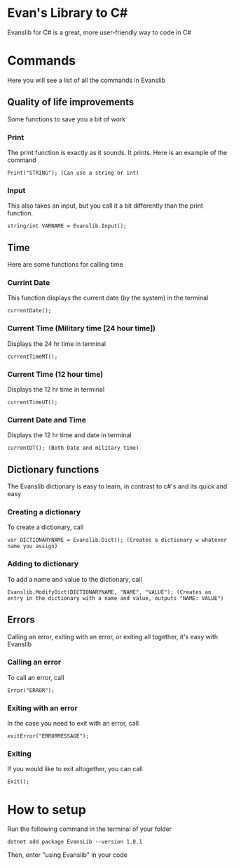 # Evan's Library to C#
Evanslib for C# is a great, more user-friendly way to code in C#

# Commands
Here you will see a list of all the commands in Evanslib

## Quality of life improvements
Some functions to save you a bit of work

### Print
The print function is exactly as it sounds. It prints. Here is an example of the command

    Print("STRING"); (Can use a string or int)
### Input
This also takes an input, but you call it a bit differently than the print function.

    string/int VARNAME = Evanslib.Input();

## Time
Here are some functions for calling time

### Currint Date
This function displays the current date (by the system) in the terminal

    currentDate();

### Current Time (Military time [24 hour time])
Displays the 24 hr time in terminal

    currentTimeMT();

### Current Time (12 hour time)
Displays the 12 hr time in terminal

    currentTimeUT();

### Current Date and Time
Displays the 12 hr time and date in terminal

    currentDT(); (Both Date and military time)

## Dictionary functions
The Evanslib dictionary is easy to learn, in contrast to c#'s and its quick and easy

### Creating a dictionary
To create a dictionary, call

    var DICTIONARYNAME = Evanslib.Dict(); (Creates a dictionary w whatever name you assign)

### Adding to dictionary
To add a name and value to the dictionary, call

    Evanslib.ModifyDict(DICTIONARYNAME, "NAME", "VALUE"); (Creates an entry in the dictionary with a name and value, outputs "NAME: VALUE")

## Errors
Calling an error, exiting with an error, or exiting all together, it's easy with Evanslib

### Calling an error
To call an error, call

    Error("ERROR");

### Exiting with an error
In the case you need to exit with an error, call

    exitError("ERRORMESSAGE");

### Exiting
If you would like to exit altogether, you can call

    Exit();

# How to setup
Run the following command in the terminal of your folder

    dotnet add package EvansLib --version 1.0.1

Then, enter "using Evanslib" in your code